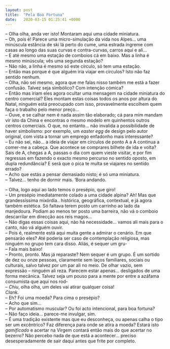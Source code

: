 ```yaml
---
layout: post
title:  "Pela Boa Fortuna"
date:   2020-03-15 01:25:41 +0000
---
```

– Olha olha, anda ver isto! Montaram aqui uma cidade miniatura.  
– Oh, pois é! Parece uma micro-simulação da vida nos Alpes... uma minúscula estância de ski lá perto do cume, uma estrada íngreme com casas ao longo das suas curvas e contra-curvas, carros aqui e ali...  
– E até mesmo uma estação de comboios cá em baixo. Mas a linha é mesmo minúscula; vês uma segunda estação?  
– Não não, a linha é mesmo só este círculo, só tem uma estação.  
– Então mas porque é que alguém iria viajar em círculos? Isto não faz sentido nenhum.  
– Olha, não sei mesmo, agora que me falas nisso também me está a fazer confusão. Talvez seja simbólico? Com intenção cómica?  
– Então mas iriam eles agora ocultar uma mensagem na cidade miniatura do centro comercial? Eles montam estas coisas todos os anos por altura do Natal, ninguém está preocupado com isso, provavelmente escolhem quem faça o trabalho pelo menor preço...  
– Ouve, e se calhar nem é nada assim tão elaborado; cá para mim mandam vir isto da China e encontras o mesmo modelo em quinhentos outros centros comerciais. O que, no entanto... não invalida a possibilidade de haver simbolismo: por exemplo, um *easter egg* de design pelo autor original, com vista a tornar um emprego enfadonho mais interessante?  
– Eu não sei, não... a ideia de viajar em círculos de ponto A a A continua a comer-me a cabeça. Que acontece se comprares bilhete de ida e volta? Sais de A, chegas a A, passas o dia com quem vieste visitar, e por fim regressas em fazendo o exacto mesmo percurso no sentido oposto, em dupla redundância? E será que o pica te multa se viajares no sentido errado?  
– Acho que estás a pensar demasiado nisto; é só uma miniatura.  
– Talvez... tenho de dormir mais. ‘Bora andando.  
  
– Olha, logo aqui ao lado temos o presépio, que giro!  
– Um presépio imediatamente colado a uma cidade alpina? Ah! Mas que grandessíssima mixórdia.. histórica, geográfica, contextual, e já agora também estética. Só faltava terem posto um carrinho ao lado da manjedoura. Podiam ao menos ter posto uma barreira, não vá o comboio descarrilar em direcção aos reis magos...  
– Não digas essas coisas aqui, não há necessidade... vamos ali mais para o canto, não vá alguém ouvir.  
– Pois é, realmente está aqui muita gente a admirar o cenário. Em que pensarão eles? Até poderia ser caso de contemplação religiosa, mas ninguém no grupo tem cara disso. Aliás, é sequer um gru-  
– Fala mais baixo!  
– Pronto, pronto. Mas já reparaste? Nem sequer é um grupo. É um sortido de dez ou onze pessoas, claramente sem laços familiares, sociais ou culturais, salvo talvez por um par ali no meio. De olhar vazio, sem expressão – ninguém ali reza. Parecem estar apenas... desligados de uma forma mecânica. Talvez seja um pouso para a mente por entre a azáfama consumista que aqui nos rod-  
– *Chiu*, olha olha, um deles vai atirar qualquer coisa!  
*Clank*.  
– Eh? Foi uma moeda? Para cima o presépio?  
– Acho que sim...  
– Por automatismo muscular? Ou foi acto intencional, para boa fortuna?  
– Não faço ideia... parece-me invulgar, sim.  
– É uma tradição existente mas que eu desconheça, ou apenas calha o tipo ser um excêntrico? Faz diferença para onde se atira a moeda? Estará isto *gamificado* e acertar na Virgem contará então mais do que acertar no bezerro? Não percebo nada de que está a acontecer... preciso desesperadamente de sair daqui antes que frite por completo.  
